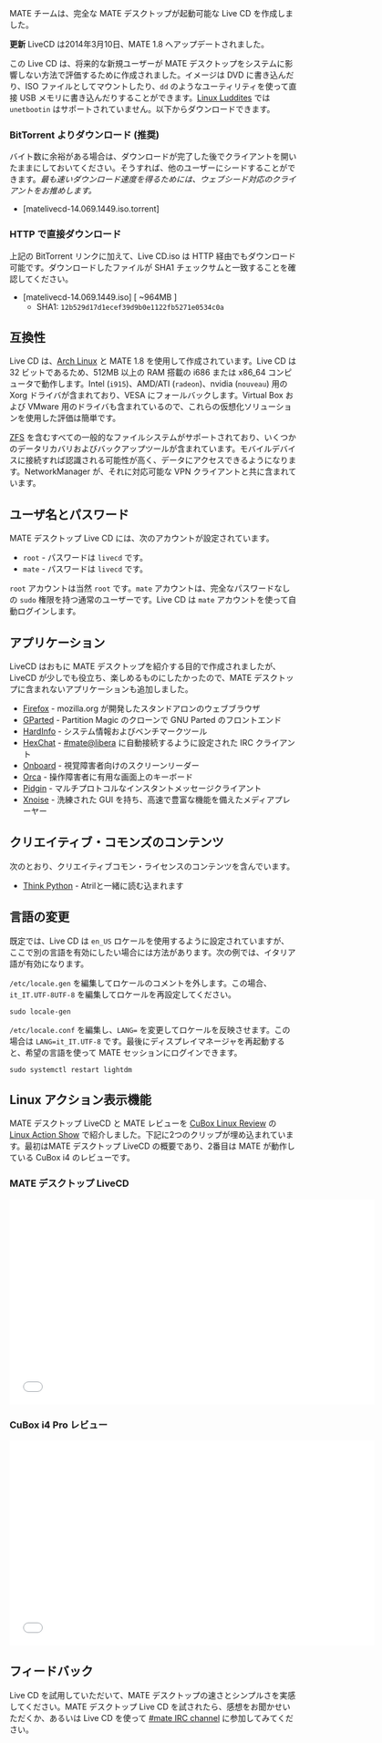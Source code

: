 <!-- 
.. link: 
.. description: 
.. tags: LiveCD,Arch Linux,News
.. date: 2014/01/30 00:17:32
.. title: MATE デスクトップ Live CD
.. slug: 2014-01-30-mate-desktop-live-cd
.. author: Martin Wimpress
-->

MATE チームは、完全な MATE デスクトップが起動可能な Live CD を作成しました。

<div class="alert alert-info"><strong>更新</strong> LiveCD は2014年3月10日、MATE 1.8 へアップデートされました。</div>

この Live CD は、将来的な新規ユーザーが MATE デスクトップをシステムに影響しない方法で評価するために作成されました。イメージは DVD に書き込んだり、ISO ファイルとしてマウントしたり、`dd` のようなユーティリティを使って直接 USB メモリに書き込んだりすることができます。[Linux Luddites](https://luddites.latenightlinux.com/) では `unetbootin` はサポートされていません。以下からダウンロードできます。

### BitTorrent よりダウンロード (推奨)

バイト数に余裕がある場合は、ダウンロードが完了した後でクライアントを開いたままにしておいてください。そうすれば、他のユーザーにシードすることができます。*最も速いダウンロード速度を得るためには、ウェブシード対応のクライアントをお推めします。*

  * [matelivecd-14.069.1449.iso.torrent]

### HTTP で直接ダウンロード

上記の BitTorrent リンクに加えて、Live CD.iso は HTTP 経由でもダウンロード可能です。ダウンロードしたファイルが SHA1 チェックサムと一致することを確認してください。

  * [matelivecd-14.069.1449.iso] [ ~964MB ]
    * SHA1: `12b529d17d1ecef39d9b0e1122fb5271e0534c0a`

## 互換性

Live CD は、[Arch Linux](https://www.archlinux.org) と MATE 1.8 を使用して作成されています。Live CD は 32 ビットであるため、512MB 以上の RAM 搭載の i686 または x86_64 コンピュータで動作します。Intel (`i915`)、AMD/ATI (`radeon`)、nvidia (`nouveau`) 用の Xorg ドライバが含まれており、VESA にフォールバックします。Virtual Box および VMware 用のドライバも含まれているので、これらの仮想化ソリューションを使用した評価は簡単です。

[ZFS](http://open-zfs.org) を含むすべての一般的なファイルシステムがサポートされており、いくつかのデータリカバリおよびバックアップツールが含まれています。モバイルデバイスに接続すれば認識される可能性が高く、データにアクセスできるようになります。NetworkManager が、それに対応可能な VPN クライアントと共に含まれています。

## ユーザ名とパスワード

MATE デスクトップ Live CD には、次のアカウントが設定されています。

  * `root` - パスワードは `livecd` です。
  * `mate` - パスワードは `livecd` です。

`root` アカウントは当然 `root` です。`mate` アカウントは、完全なパスワードなしの `sudo` 権限を持つ通常のユーザーです。Live CD は `mate` アカウントを使って自動ログインします。

## アプリケーション

LiveCD はおもに MATE デスクトップを紹介する目的で作成されましたが、LiveCD が少しでも役立ち、楽しめるものにしたかったので、MATE デスクトップに含まれないアプリケーションも追加しました。

  * [Firefox](https://www.mozilla.org/firefox/)   - mozilla.org が開発したスタンドアロンのウェブブラウザ
  * [GParted](https://gparted.sourceforge.io/)   - Partition Magic のクローンで GNU Parted のフロントエンド
  * [HardInfo](https://www.berlios.de/software/hardinfo/)  - システム情報およびベンチマークツール
  * [HexChat](https://hexchat.github.io/)   - [#mate@libera](https://web.libera.chat/?#mate) に自動接続するように設定された IRC クライアント
  * [Onboard](https://www.gnome.org/projects/orca)      - 視覚障害者向けのスクリーンリーダー
  * [Orca](https://www.gnome.org/projects/orca)      - 操作障害者に有用な画面上のキーボード
  * [Pidgin](https://pidgin.im/)    - マルチプロトコルなインスタントメッセージクライアント
  * [Xnoise](http://www.xnoise-media-player.com/)    - 洗練された GUI を持ち、高速で豊富な機能を備えたメディアプレーヤー

## クリエイティブ・コモンズのコンテンツ

次のとおり、クリエイティブコモン・ライセンスのコンテンツを含んでいます。

  * [Think Python](https://www.greenteapress.com/thinkpython/)                        - Atrilと一緒に読む込まれます

## 言語の変更

既定では、Live CD は `en_US` ロケールを使用するように設定されていますが、ここで別の言語を有効にしたい場合には方法があります。次の例では、イタリア語が有効になります。

`/etc/locale.gen` を編集してロケールのコメントを外します。この場合、`it_IT.UTF-8UTF-8` を編集してロケールを再設定してください。

    sudo locale-gen

`/etc/locale.conf` を編集し、`LANG=` を変更してロケールを反映させます。この場合は `LANG=it_IT.UTF-8` です。最後にディスプレイマネージャを再起動すると、希望の言語を使って MATE セッションにログインできます。

    sudo systemctl restart lightdm

## Linux アクション表示機能

MATE デスクトップ LiveCD と MATE レビューを [CuBox 
Linux Review](https://www.jupiterbroadcasting.com/show/linuxactionshow/) の [Linux Action Show](https://www.jupiterbroadcasting.com/50842/cubox-linux-review-las-s30e08/) で紹介しました。下記に2つのクリップが埋め込まれています。最初はMATE デスクトップ LiveCD の概要であり、2番目は MATE が動作している CuBox i4 のレビューです。

### MATE デスクトップ LiveCD

<iframe width="640" height="360" src="//www.youtube.com/embed/y4OpjoJiAGE?start=608" frameborder="0" allowfullscreen></iframe>

### CuBox i4 Pro レビュー

<iframe width="640" height="360" src="//www.youtube.com/embed/y4OpjoJiAGE?start=1925" frameborder="0" allowfullscreen></iframe>

## フィードバック

Live CD を試用していただいて、MATE デスクトップの速さとシンプルさを実感してください。MATE デスクトップ Live CD を試されたら、感想をお聞かせいただくか、あるいは Live CD を使って [#mate IRC channel](https://webchat.freenode.net/?channels=#mate) に参加してみてください。

